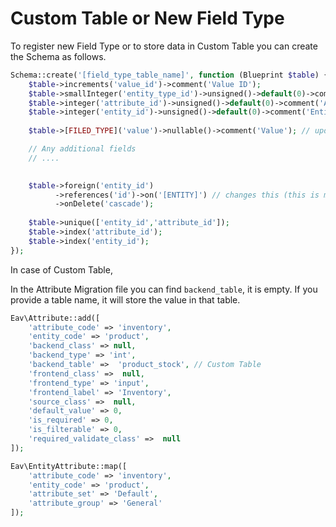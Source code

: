 # Custom Table or New Field Type

To register new Field Type or to store data in Custom Table you can create the Schema as follows.

```php
Schema::create('[field_type_table_name]', function (Blueprint $table) {
    $table->increments('value_id')->comment('Value ID');
    $table->smallInteger('entity_type_id')->unsigned()->default(0)->comment('Entity Type ID');
    $table->integer('attribute_id')->unsigned()->default(0)->comment('Attribute ID');
    $table->integer('entity_id')->unsigned()->default(0)->comment('Entity ID');
    
    $table->[FILED_TYPE]('value')->nullable()->comment('Value'); // update the type

    // Any additional fields
    // ....

    
    $table->foreign('entity_id')
          ->references('id')->on('[ENTITY]') // changes this (this is main entity table )
          ->onDelete('cascade');
    
    $table->unique(['entity_id','attribute_id']);
    $table->index('attribute_id');
    $table->index('entity_id');           
});
```
In case of Custom Table,

In the Attribute Migration file you can find `backend_table`, it is empty. If you provide a table name, it will store the value in that table.

```php
Eav\Attribute::add([
    'attribute_code' => 'inventory',
    'entity_code' => 'product',
    'backend_class' => null,
    'backend_type' => 'int',
    'backend_table' =>  'product_stock', // Custom Table
    'frontend_class' =>  null,
    'frontend_type' => 'input',
    'frontend_label' => 'Inventory',
    'source_class' =>  null,
    'default_value' => 0,
    'is_required' => 0,
    'is_filterable' => 0,
    'required_validate_class' =>  null
]);

Eav\EntityAttribute::map([
    'attribute_code' => 'inventory',
    'entity_code' => 'product',
    'attribute_set' => 'Default',
    'attribute_group' => 'General'
]);
```